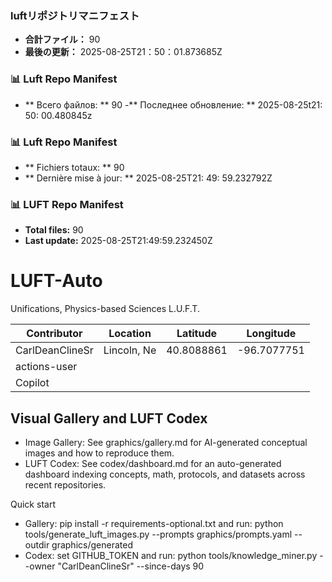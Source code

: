<!-- LUFT_MANIFEST_JA START -->
### luftリポジトリマニフェスト

-  **合計ファイル：** 90
-  **最後の更新：** 2025-08-25T21：50：01.873685Z
<!-- LUFT_MANIFEST_JA END -->

<!-- LUFT_MANIFEST_RU START -->
### 📊 Luft Repo Manifest

- ** Всего файлов: ** 90
-** Последнее обновление: ** 2025-08-25t21: 50: 00.480845z
<!-- LUFT_MANIFEST_RU END -->

<!-- LUFT_MANIFEST_FR START -->
### 📊 Luft Repo Manifest

- ** Fichiers totaux: ** 90
- ** Dernière mise à jour: ** 2025-08-25T21: 49: 59.232792Z
<!-- LUFT_MANIFEST_FR END -->

<!-- LUFT_MANIFEST_EN START -->
### 📊 LUFT Repo Manifest

- **Total files:** 90
- **Last update:** 2025-08-25T21:49:59.232450Z

<!-- LUFT_MANIFEST_EN END -->

# LUFT-Auto
Unifications, Physics-based Sciences L.U.F.T.

<!-- LUFT_CONTRIBUTOR_MAP START -->
| Contributor | Location | Latitude | Longitude |
|-------------|----------|----------|-----------|
| CarlDeanClineSr | Lincoln, Ne | 40.8088861 | -96.7077751 |
| actions-user |  |  |  |
| Copilot |  |  |  |

<!-- LUFT_CONTRIBUTOR_MAP END -->

## Visual Gallery and LUFT Codex

- Image Gallery: See graphics/gallery.md for AI-generated conceptual images and how to reproduce them.
- LUFT Codex: See codex/dashboard.md for an auto-generated dashboard indexing concepts, math, protocols, and datasets across recent repositories.

Quick start
- Gallery: pip install -r requirements-optional.txt and run: python tools/generate_luft_images.py --prompts graphics/prompts.yaml --outdir graphics/generated
- Codex: set GITHUB_TOKEN and run: python tools/knowledge_miner.py --owner "CarlDeanClineSr" --since-days 90

